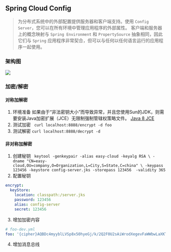 ## Spring Cloud Config
> 为分布式系统中的外部配置提供服务器和客户端支持。使用 `Config Server`，您可以在所有环境中管理应用程序的外部属性。
客户端和服务器上的概念映射与 `Spring Environment` 和 `PropertySource` 抽象相同，因此它们与 `Spring`
应用程序非常契合，但可以与任何以任何语言运行的应用程序一起使用。
### 架构图
![](http://blog.didispace.com/assets/5-7.png)
### 加密/解密
#### 对称加解密
1. 环境准备
如果由于“非法密钥大小”而导致异常，并且您使用Sun的JDK，则需要安装Java加密扩展（JCE）无限制强制管辖权策略文件。
[Java 8 JCE](http://www.oracle.com/technetwork/java/javase/downloads/jce8-download-2133166.html)
2. 测试加密
` curl localhost:8888/encrypt -d foo`
3. 测试解密
` curl localhost:8888/decrypt -d `

#### 非对称加解密
1. 创建秘钥
` keytool -genkeypair -alias easy-cloud -keyalg RSA \
   -dname "CN=easy-cloud,OU=company,O=Organization,L=City,S=State,C=china" \
   -keypass 123456 -keystore config-server.jks -storepass 123456  -validity 365`
2. 配置秘钥
```yaml
encrypt:
  keyStore:
    location: classpath:/server.jks
    password: 123456
    alias: config-server
    secret: 123456
```
3. 增加加密内容
```yaml
# foo-dev.yml
foo: '{cipher}AQBDc4myyblLVSp8x50hyeGj/k/2Q2F0U2sAiWrodXegevFaWWbwLaXKTuU1mPVUC6h2a/SrZ5MzIwle7EiFpq3PcRVFQ1Y+Fk3RugcGg4WnRrGJgrQWC8PA0Dw6VyqwInkXro1QOn0U28SfqAsP53YDviv63SVHN52uFjjBpRpTGLsKBa5RATYOglE7hl7+K2k9TbDnZ2218WGlwx6RQb4551EoBVqWsHtKhusrFVsnoHt/4uI1PT1nr+yr7fYN9fxHK5utIn8XtGxpMe8MCyeo3Zl1zlctqU+1RwC5DW1OZF9Rj7jXQOHFv1OYRUf8lJ3mWGhhpWMTCgEfOPMa4RItkXW1v3OfKtehiJN/7gcqAGcYBJ+AY6ppA61PSVZwhc4='
```
4. 增加消息总线
```
```
